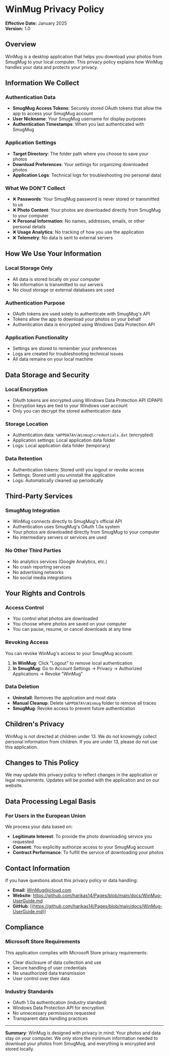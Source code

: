 # WinMug Privacy Policy

**Effective Date:** January 2025  
**Version:** 1.0

## Overview

WinMug is a desktop application that helps you download your photos from SmugMug to your local computer. This privacy policy explains how WinMug handles your data and protects your privacy.

## Information We Collect

### Authentication Data
- **SmugMug Access Tokens**: Securely stored OAuth tokens that allow the app to access your SmugMug account
- **User Nickname**: Your SmugMug username for display purposes
- **Authentication Timestamps**: When you last authenticated with SmugMug

### Application Settings
- **Target Directory**: The folder path where you choose to save your photos
- **Download Preferences**: Your settings for organizing downloaded photos
- **Application Logs**: Technical logs for troubleshooting (no personal data)

### What We DON'T Collect
- ❌ **Passwords**: Your SmugMug password is never stored or transmitted to us
- ❌ **Photo Content**: Your photos are downloaded directly from SmugMug to your computer
- ❌ **Personal Information**: No names, addresses, emails, or other personal details
- ❌ **Usage Analytics**: No tracking of how you use the application
- ❌ **Telemetry**: No data is sent to external servers

## How We Use Your Information

### Local Storage Only
- All data is stored locally on your computer
- No information is transmitted to our servers
- No cloud storage or external databases are used

### Authentication Purpose
- OAuth tokens are used solely to authenticate with SmugMug's API
- Tokens allow the app to download your photos on your behalf
- Authentication data is encrypted using Windows Data Protection API

### Application Functionality
- Settings are stored to remember your preferences
- Logs are created for troubleshooting technical issues
- All data remains on your local machine

## Data Storage and Security

### Local Encryption
- OAuth tokens are encrypted using Windows Data Protection API (DPAPI)
- Encryption keys are tied to your Windows user account
- Only you can decrypt the stored authentication data

### Storage Location
- Authentication data: `%APPDATA%\Winmug\credentials.dat` (encrypted)
- Application settings: Local application data folder
- Logs: Local application data folder (temporary)

### Data Retention
- Authentication tokens: Stored until you logout or revoke access
- Settings: Stored until you uninstall the application
- Logs: Automatically cleaned up periodically

## Third-Party Services

### SmugMug Integration
- WinMug connects directly to SmugMug's official API
- Authentication uses SmugMug's OAuth 1.0a system
- Your photos are downloaded directly from SmugMug to your computer
- No intermediary servers or services are used

### No Other Third Parties
- No analytics services (Google Analytics, etc.)
- No crash reporting services
- No advertising networks
- No social media integrations

## Your Rights and Controls

### Access Control
- You control what photos are downloaded
- You choose where photos are saved on your computer
- You can pause, resume, or cancel downloads at any time

### Revoking Access
You can revoke WinMug's access to your SmugMug account:
1. **In WinMug**: Click "Logout" to remove local authentication
2. **In SmugMug**: Go to Account Settings → Privacy → Authorized Applications → Revoke "WinMug"

### Data Deletion
- **Uninstall**: Removes the application and most data
- **Manual Cleanup**: Delete `%APPDATA%\Winmug` folder to remove all traces
- **SmugMug**: Revoke access to prevent future authentication

## Children's Privacy

WinMug is not directed at children under 13. We do not knowingly collect personal information from children. If you are under 13, please do not use this application.

## Changes to This Policy

We may update this privacy policy to reflect changes in the application or legal requirements. Updates will be posted with the application and on our website.

## Data Processing Legal Basis

### For Users in the European Union
We process your data based on:
- **Legitimate Interest**: To provide the photo downloading service you requested
- **Consent**: You explicitly authorize access to your SmugMug account
- **Contract Performance**: To fulfill the service of downloading your photos

## Contact Information

If you have questions about this privacy policy or data handling:

- **Email**: WinMug@icloud.com
- **Website**: https://github.com/harikas14/Pages/blob/main/docs/WinMug-UserGuide.md
- **GitHub**: [(https://github.com/harikas14/Pages/blob/main/docs/WinMug-UserGuide.md)]

## Compliance

### Microsoft Store Requirements
This application complies with Microsoft Store privacy requirements:
- Clear disclosure of data collection and use
- Secure handling of user credentials
- No unauthorized data transmission
- User control over their data

### Industry Standards
- OAuth 1.0a authentication (industry standard)
- Windows Data Protection API for encryption
- No unnecessary permissions requested
- Transparent data handling practices

---

**Summary**: WinMug is designed with privacy in mind. Your photos and data stay on your computer. We only store the minimum information needed to download your photos from SmugMug, and everything is encrypted and stored locally.
